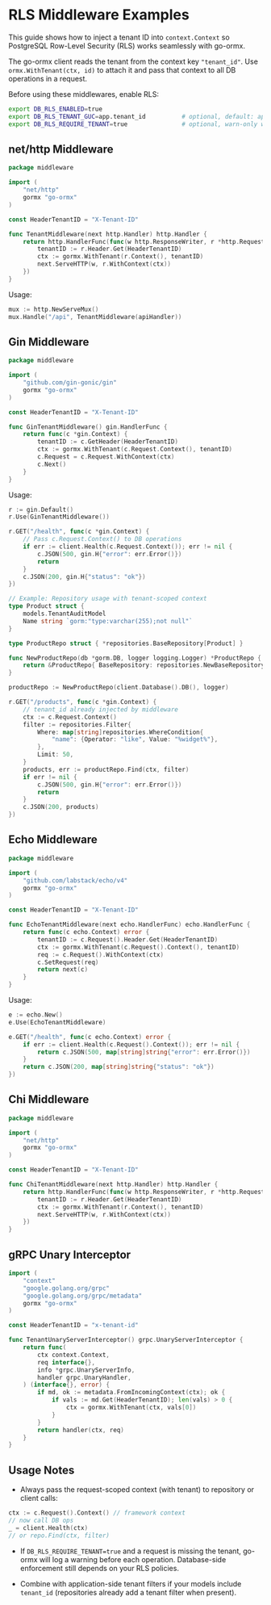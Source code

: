 # RLS Middleware Examples

This guide shows how to inject a tenant ID into `context.Context` so PostgreSQL Row-Level Security (RLS) works seamlessly with go-ormx.

The go-ormx client reads the tenant from the context key `"tenant_id"`. Use `ormx.WithTenant(ctx, id)` to attach it and pass that context to all DB operations in a request.

Before using these middlewares, enable RLS:

```bash
export DB_RLS_ENABLED=true
export DB_RLS_TENANT_GUC=app.tenant_id          # optional, default: app.tenant_id
export DB_RLS_REQUIRE_TENANT=true               # optional, warn-only when missing
```

## net/http Middleware

```go
package middleware

import (
    "net/http"
    gormx "go-ormx"
)

const HeaderTenantID = "X-Tenant-ID"

func TenantMiddleware(next http.Handler) http.Handler {
    return http.HandlerFunc(func(w http.ResponseWriter, r *http.Request) {
        tenantID := r.Header.Get(HeaderTenantID)
        ctx := gormx.WithTenant(r.Context(), tenantID)
        next.ServeHTTP(w, r.WithContext(ctx))
    })
}
```

Usage:

```go
mux := http.NewServeMux()
mux.Handle("/api", TenantMiddleware(apiHandler))
```

## Gin Middleware

```go
package middleware

import (
    "github.com/gin-gonic/gin"
    gormx "go-ormx"
)

const HeaderTenantID = "X-Tenant-ID"

func GinTenantMiddleware() gin.HandlerFunc {
    return func(c *gin.Context) {
        tenantID := c.GetHeader(HeaderTenantID)
        ctx := gormx.WithTenant(c.Request.Context(), tenantID)
        c.Request = c.Request.WithContext(ctx)
        c.Next()
    }
}
```

Usage:

```go
r := gin.Default()
r.Use(GinTenantMiddleware())

r.GET("/health", func(c *gin.Context) {
    // Pass c.Request.Context() to DB operations
    if err := client.Health(c.Request.Context()); err != nil {
        c.JSON(500, gin.H{"error": err.Error()})
        return
    }
    c.JSON(200, gin.H{"status": "ok"})
})

// Example: Repository usage with tenant-scoped context
type Product struct {
    models.TenantAuditModel
    Name string `gorm:"type:varchar(255);not null"`
}

type ProductRepo struct { *repositories.BaseRepository[Product] }

func NewProductRepo(db *gorm.DB, logger logging.Logger) *ProductRepo {
    return &ProductRepo{ BaseRepository: repositories.NewBaseRepository[Product](db, logger, repositories.DefaultRepositoryOptions()) }
}

productRepo := NewProductRepo(client.Database().DB(), logger)

r.GET("/products", func(c *gin.Context) {
    // tenant_id already injected by middleware
    ctx := c.Request.Context()
    filter := repositories.Filter{
        Where: map[string]repositories.WhereCondition{
            "name": {Operator: "like", Value: "%widget%"},
        },
        Limit: 50,
    }
    products, err := productRepo.Find(ctx, filter)
    if err != nil {
        c.JSON(500, gin.H{"error": err.Error()})
        return
    }
    c.JSON(200, products)
})
```

## Echo Middleware

```go
package middleware

import (
    "github.com/labstack/echo/v4"
    gormx "go-ormx"
)

const HeaderTenantID = "X-Tenant-ID"

func EchoTenantMiddleware(next echo.HandlerFunc) echo.HandlerFunc {
    return func(c echo.Context) error {
        tenantID := c.Request().Header.Get(HeaderTenantID)
        ctx := gormx.WithTenant(c.Request().Context(), tenantID)
        req := c.Request().WithContext(ctx)
        c.SetRequest(req)
        return next(c)
    }
}
```

Usage:

```go
e := echo.New()
e.Use(EchoTenantMiddleware)

e.GET("/health", func(c echo.Context) error {
    if err := client.Health(c.Request().Context()); err != nil {
        return c.JSON(500, map[string]string{"error": err.Error()})
    }
    return c.JSON(200, map[string]string{"status": "ok"})
})
```

## Chi Middleware

```go
package middleware

import (
    "net/http"
    gormx "go-ormx"
)

const HeaderTenantID = "X-Tenant-ID"

func ChiTenantMiddleware(next http.Handler) http.Handler {
    return http.HandlerFunc(func(w http.ResponseWriter, r *http.Request) {
        tenantID := r.Header.Get(HeaderTenantID)
        ctx := gormx.WithTenant(r.Context(), tenantID)
        next.ServeHTTP(w, r.WithContext(ctx))
    })
}
```

## gRPC Unary Interceptor

```go
import (
    "context"
    "google.golang.org/grpc"
    "google.golang.org/grpc/metadata"
    gormx "go-ormx"
)

const HeaderTenantID = "x-tenant-id"

func TenantUnaryServerInterceptor() grpc.UnaryServerInterceptor {
    return func(
        ctx context.Context,
        req interface{},
        info *grpc.UnaryServerInfo,
        handler grpc.UnaryHandler,
    ) (interface{}, error) {
        if md, ok := metadata.FromIncomingContext(ctx); ok {
            if vals := md.Get(HeaderTenantID); len(vals) > 0 {
                ctx = gormx.WithTenant(ctx, vals[0])
            }
        }
        return handler(ctx, req)
    }
}
```

## Usage Notes

- Always pass the request-scoped context (with tenant) to repository or client calls:

```go
ctx := c.Request().Context() // framework context
// now call DB ops
_ = client.Health(ctx)
// or repo.Find(ctx, filter)
```

- If `DB_RLS_REQUIRE_TENANT=true` and a request is missing the tenant, go-ormx will log a warning before each operation. Database-side enforcement still depends on your RLS policies.

- Combine with application-side tenant filters if your models include `tenant_id` (repositories already add a tenant filter when present).

